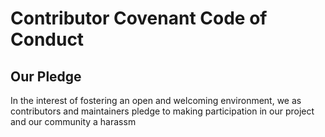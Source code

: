 # Contributor Covenant Code of Conduct

## Our Pledge

In the interest of fostering an open and welcoming environment, we as contributors and maintainers pledge to making participation in our project and our community a harassm